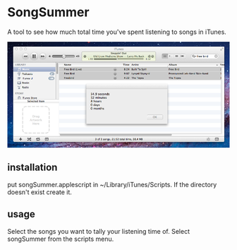 SongSummer
==========

A tool to see how much total time you've spent listening to songs in iTunes.

![action shot](screenshot.png)

installation
------------

put songSummer.applescript in ~/Library/iTunes/Scripts. If the directory doesn't exist create it.

usage
-----
Select the songs you want to tally your listening time of. Select songSummer from the scripts menu.
